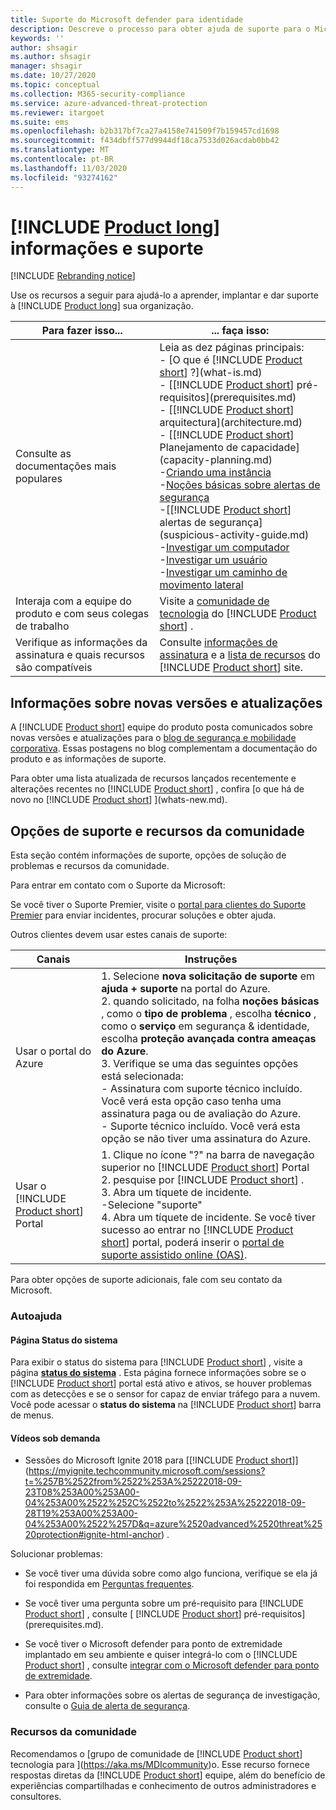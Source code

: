 ```yaml
---
title: Suporte do Microsoft defender para identidade
description: Descreve o processo para obter ajuda de suporte para o Microsoft defender para identidade.
keywords: ''
author: shsagir
ms.author: shsagir
manager: shsagir
ms.date: 10/27/2020
ms.topic: conceptual
ms.collection: M365-security-compliance
ms.service: azure-advanced-threat-protection
ms.reviewer: itargoet
ms.suite: ems
ms.openlocfilehash: b2b317bf7ca27a4158e741509f7b159457cd1698
ms.sourcegitcommit: f434dbff577d9944df18ca7533d026acdab0bb42
ms.translationtype: MT
ms.contentlocale: pt-BR
ms.lasthandoff: 11/03/2020
ms.locfileid: "93274162"
---
```

# <a name="product-long-information-and-support"></a>[!INCLUDE [Product long](includes/product-long.md)] informações e suporte

[!INCLUDE [Rebranding notice](includes/rebranding.md)]

Use os recursos a seguir para ajudá-lo a aprender, implantar e dar suporte à [!INCLUDE [Product long](includes/product-long.md)] sua organização.

|Para fazer isso...|... faça isso:|
|----|----|
|Consulte as documentações mais populares|Leia as dez páginas principais:<br>- [O que é [!INCLUDE [Product short](includes/product-short.md)] ?](what-is.md)<br>- [[!INCLUDE [Product short](includes/product-short.md)] pré-requisitos](prerequisites.md)<br>- [[!INCLUDE [Product short](includes/product-short.md)] arquitectura](architecture.md)<br>- [[!INCLUDE [Product short](includes/product-short.md)] Planejamento de capacidade](capacity-planning.md)<br>-[Criando uma instância](install-step1.md)<br>-[Noções básicas sobre alertas de segurança](understanding-security-alerts.md)<br>-[[!INCLUDE [Product short](includes/product-short.md)] alertas de segurança](suspicious-activity-guide.md)<br>-[Investigar um computador](investigate-a-computer.md)<br>-[Investigar um usuário](investigate-a-user.md)<br>-[Investigar um caminho de movimento lateral](investigate-lateral-movement-path.md)
|Interaja com a equipe do produto e com seus colegas de trabalho|Visite a [comunidade de tecnologia](https://techcommunity.microsoft.com/t5/Azure-Advanced-Threat-Protection/bd-p/AzureAdvancedThreatProtection) do [!INCLUDE [Product short](includes/product-short.md)] .|
|Verifique as informações da assinatura e quais recursos são compatíveis|Consulte [informações de assinatura](https://www.microsoft.com/cloud-platform/azure-information-protection-pricing) e a [lista de recursos](https://www.microsoft.com/cloud-platform/azure-information-protection-features) do [!INCLUDE [Product short](includes/product-short.md)] site.|

## <a name="information-about-new-releases-and-updates"></a>Informações sobre novas versões e atualizações

A [!INCLUDE [Product short](includes/product-short.md)] equipe do produto posta comunicados sobre novas versões e atualizações para o [blog de segurança e mobilidade corporativa](https://cloudblogs.microsoft.com/enterprisemobility/author/microsoft-advanced-threat-analytics-team/). Essas postagens no blog complementam a documentação do produto e as informações de suporte.

Para obter uma lista atualizada de recursos lançados recentemente e alterações recentes no [!INCLUDE [Product short](includes/product-short.md)] , confira [o que há de novo no [!INCLUDE [Product short](includes/product-short.md)] ](whats-new.md).

## <a name="support-options-and-community-resources"></a>Opções de suporte e recursos da comunidade

Esta seção contém informações de suporte, opções de solução de problemas e recursos da comunidade.

Para entrar em contato com o Suporte da Microsoft:

Se você tiver o Suporte Premier, visite o [portal para clientes do Suporte Premier](https://premier.microsoft.com/) para enviar incidentes, procurar soluções e obter ajuda.

Outros clientes devem usar estes canais de suporte:

| Canais|Instruções|
|------|-----|
|Usar o portal do Azure|1. Selecione **nova solicitação de suporte** em **ajuda + suporte** na portal do Azure. <br>2. quando solicitado, na folha **noções básicas** , como o **tipo de problema** , escolha **técnico** , como o **serviço** em segurança & identidade, escolha **proteção avançada contra ameaças do Azure**. <br>3. Verifique se uma das seguintes opções está selecionada:<br>- Assinatura com suporte técnico incluído. Você verá esta opção caso tenha uma assinatura paga ou de avaliação do Azure.<br>- Suporte técnico incluído. Você verá esta opção se não tiver uma assinatura do Azure.|
|Usar o [!INCLUDE [Product short](includes/product-short.md)] Portal| 1. Clique no ícone "?" na barra de navegação superior no [!INCLUDE [Product short](includes/product-short.md)] Portal<br>2. pesquise por [!INCLUDE [Product short](includes/product-short.md)] .<br>3. Abra um tíquete de incidente.<br>-Selecione "suporte"<br>4. Abra um tíquete de incidente. Se você tiver sucesso ao entrar no [!INCLUDE [Product short](includes/product-short.md)] portal, poderá inserir o [portal de suporte assistido online (OAS)](https://support.microsoft.com/assistedsupportproducts). |

Para obter opções de suporte adicionais, fale com seu contato da Microsoft.

### <a name="self-help"></a>Autoajuda

#### <a name="system-status-page"></a>Página Status do sistema

Para exibir o status do sistema para [!INCLUDE [Product short](includes/product-short.md)] , visite a página [**status do sistema**](https://health.atp.azure.com/) . Esta página fornece informações sobre se o [!INCLUDE [Product short](includes/product-short.md)] portal está ativo e ativos, se houver problemas com as detecções e se o sensor for capaz de enviar tráfego para a nuvem. Você pode acessar o **status do sistema** na [!INCLUDE [Product short](includes/product-short.md)] barra de menus.

#### <a name="on-demand-videos"></a>Vídeos sob demanda

- Sessões do Microsoft Ignite 2018 para [[!INCLUDE [Product short](includes/product-short.md)]](https://myignite.techcommunity.microsoft.com/sessions?t=%257B%2522from%2522%253A%25222018-09-23T08%253A00%253A00-04%253A00%2522%252C%2522to%2522%253A%25222018-09-28T19%253A00%253A00-04%253A00%2522%257D&q=azure%2520advanced%2520threat%2520protection#ignite-html-anchor) .

Solucionar problemas:

- Se você tiver uma dúvida sobre como algo funciona, verifique se ela já foi respondida em [Perguntas frequentes](technical-faq.md).

- Se você tiver uma pergunta sobre um pré-requisito para [!INCLUDE [Product short](includes/product-short.md)] , consulte [ [!INCLUDE [Product short](includes/product-short.md)] pré-requisitos](prerequisites.md).

- Se você tiver o Microsoft defender para ponto de extremidade implantado em seu ambiente e quiser integrá-lo com o [!INCLUDE [Product short](includes/product-short.md)] , consulte [integrar com o Microsoft defender para ponto de extremidade](integrate-mde.md).

- Para obter informações sobre os alertas de segurança de investigação, consulte o [Guia de alerta de segurança](suspicious-activity-guide.md).

### <a name="community-resources"></a>Recursos da comunidade

Recomendamos o [grupo de comunidade de [!INCLUDE [Product short](includes/product-short.md)] tecnologia para ](https://aka.ms/MDIcommunity)o. Esse recurso fornece respostas diretas da [!INCLUDE [Product short](includes/product-short.md)] equipe, além do benefício de experiências compartilhadas e conhecimento de outros administradores e consultores.
